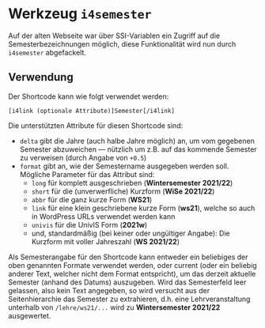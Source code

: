 Werkzeug `i4semester`
=====================

Auf der alten Webseite war über SSI-Variablen ein Zugriff auf die
Semesterbezeichnungen möglich, diese Funktionalität wird nun durch 
`i4semester` abgefackelt.

Verwendung
----------

Der Shortcode kann wie folgt verwendet werden:

    [i4link (optionale Attribute)]Semester[/i4link]

Die unterstützten Attribute für diesen Shortcode sind:

 * `delta` gibt die Jahre (auch halbe Jahre möglich) an, um vom gegebenen
   Semester abzuweichen — nützlich um z.B. auf das kommende Semester zu
   verweisen (durch Angabe von `+0.5`)
 * `format` gibt an, wie der Semestername ausgegeben werden soll.
   Mögliche Parameter für das Attribut sind:
    * `long` für komplett ausgeschrieben (**Wintersemester 2021/22**)
    * `short` für die (unverwerfliche) Kurzform (**WiSe 2021/22**)
    * `abbr` für die ganz kurze Form (**WS21**)
    * `link` für eine klein geschriebene kurze Form (**ws21**),
      welche so auch in WordPress URLs verwendet werden kann
    * `univis` für die UnivIS Form (**2021w**)
    * und, standardmäßig (bei keiner oder ungültiger Angabe):
      Die Kurzform mit voller Jahreszahl (**WS 2021/22**)

Als Semesterangabe für den Shortcode kann entweder ein beliebiges der oben 
genannten Formate verwendet werden, oder current (oder ein beliebig anderer Text,
welcher nicht dem Format entspricht), um das derzeit aktuelle Semester
(anhand des Datums) auszugeben.
Wird das Semesterfeld leer gelassen, also kein Text angegeben,
so wird versucht aus der Seitenhierarchie das Semester zu extrahieren,
d.h. eine Lehrveranstaltung unterhalb von `/lehre/ws21/...` wird zu 
**Wintersemester 2021/22** ausgewertet.
